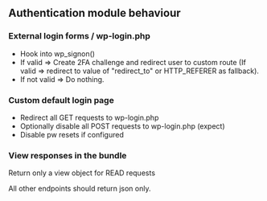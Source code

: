 ## Authentication module behaviour

### External login forms / wp-login.php

- Hook into wp_signon()
- If valid => Create 2FA challenge and redirect user to custom route (If valid => redirect to value of "redirect_to" or HTTP_REFERER as fallback).
- If not valid => Do nothing.

### Custom default login page

- Redirect all GET requests to wp-login.php
- Optionally disable all POST requests to wp-login.php (expect)
- Disable pw resets if configured

### View responses in the bundle

Return only a view object for READ requests

All other endpoints should return json only.

